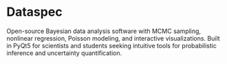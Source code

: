 # Dataspec
Open-source Bayesian data analysis software with MCMC sampling, nonlinear regression, Poisson modeling, and interactive visualizations. Built in PyQt5 for scientists and students seeking intuitive tools for probabilistic inference and uncertainty quantification.
